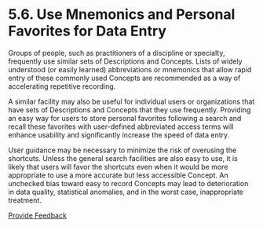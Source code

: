 # 5.6. Use Mnemonics and Personal Favorites for Data Entry

Groups of people, such as practitioners of a discipline or specialty, frequently use similar sets of Descriptions and Concepts. Lists of widely understood (or easily learned) abbreviations or mnemonics that allow rapid entry of these commonly used Concepts are recommended as a way of accelerating repetitive recording. 

A similar facility may also be useful for individual users or organizations that have sets of Descriptions and Concepts that they use frequently. Providing an easy way for users to store personal favorites following a search and recall these favorites with user-defined abbreviated access terms will enhance usability and significantly increase the speed of data entry. 

User guidance may be necessary to minimize the risk of overusing the shortcuts. Unless the general search facilities are also easy to use, it is likely that users will favor the shortcuts even when it would be more appropriate to use a more accurate but less accessible Concept. An unchecked bias toward easy to record Concepts may lead to deterioration in data quality, statistical anomalies, and in the worst case, inappropriate treatment. 






<a href="https://docs.google.com/forms/d/e/1FAIpQLScTmbZIf0UEQwYDkY27EEWBkaiYkHSbR0_9DmFrMLXoQLyL7Q/viewform?usp=pp_url&entry.1767247133=Search+And+Data+Entry+Guide&entry.670899847=5.6.%20Use%20Mnemonics%20and%20Personal%20Favorites%20for%20Data%20Entry" class="button primary">Provide Feedback</a>
